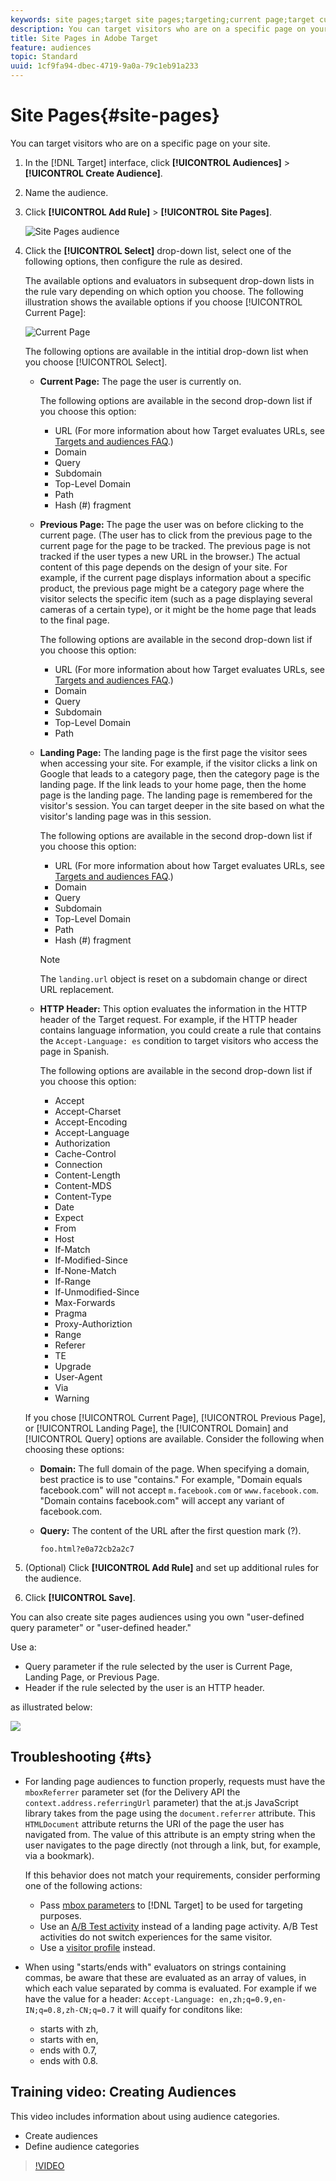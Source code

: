 ```yaml
---
keywords: site pages;target site pages;targeting;current page;target current page;previous page;target previous page;landing page;target landing page;http header
description: You can target visitors who are on a specific page on your site.
title: Site Pages in Adobe Target
feature: audiences
topic: Standard
uuid: 1cf9fa94-dbec-4719-9a0a-79c1eb91a233
---
```


# Site Pages{#site-pages}

You can target visitors who are on a specific page on your site.

1. In the [!DNL Target] interface, click **[!UICONTROL Audiences]** > **[!UICONTROL Create Audience]**. 
1. Name the audience. 
1. Click **[!UICONTROL Add Rule]** > **[!UICONTROL Site Pages]**.

   ![Site Pages audience](assets/target_site_pages.png)

1. Click the **[!UICONTROL Select]** drop-down list, select one of the following options, then configure the rule as desired.

    The available options and evaluators in subsequent drop-down lists in the rule vary depending on which option you choose. The following illustration shows the available options if you choose [!UICONTROL Current Page]:

    ![Current Page](/help/c-target/c-audiences/c-target-rules/assets/current-page.png) 

    The following options are available in the intitial drop-down list when you choose [!UICONTROL Select].

    * **Current Page:** The page the user is currently on.

      The following options are available in the second drop-down list if you choose this option:

      * URL (For more information about how Target evaluates URLs, see [Targets and audiences FAQ](/help/c-target/c-troubleshooting-targets-and-audiences/troubleshooting-targets-and-audiences.md).)
      * Domain
      * Query
      * Subdomain
      * Top-Level Domain
      * Path
      * Hash (#) fragment

    * **Previous Page:** The page the user was on before clicking to the current page. (The user has to click from the previous page to the current page for the page to be tracked. The previous page is not tracked if the user types a new URL in the browser.) The actual content of this page depends on the design of your site. For example, if the current page displays information about a specific product, the previous page might be a category page where the visitor selects the specific item (such as a page displaying several cameras of a certain type), or it might be the home page that leads to the final page.

      The following options are available in the second drop-down list if you choose this option:

      * URL (For more information about how Target evaluates URLs, see [Targets and audiences FAQ](/help/c-target/c-troubleshooting-targets-and-audiences/troubleshooting-targets-and-audiences.md).)
      * Domain
      * Query
      * Subdomain
      * Top-Level Domain
      * Path

    * **Landing Page:** The landing page is the first page the visitor sees when accessing your site. For example, if the visitor clicks a link on Google that leads to a category page, then the category page is the landing page. If the link leads to your home page, then the home page is the landing page. The landing page is remembered for the visitor's session. You can target deeper in the site based on what the visitor's landing page was in this session.

      The following options are available in the second drop-down list if you choose this option:

      * URL (For more information about how Target evaluates URLs, see [Targets and audiences FAQ](/help/c-target/c-troubleshooting-targets-and-audiences/troubleshooting-targets-and-audiences.md).)
      * Domain
      * Query
      * Subdomain
      * Top-Level Domain
      * Path
      * Hash (#) fragment

      >[!NOTE]
      >
      >The `landing.url` object is reset on a subdomain change or direct URL replacement. 

    * **HTTP Header:** This option evaluates the information in the HTTP header of the Target request. For example, if the HTTP header contains language information, you could create a rule that contains the `Accept-Language: es` condition to target visitors who access the page in Spanish.

      The following options are available in the second drop-down list if you choose this option:

      * Accept
      * Accept-Charset
      * Accept-Encoding
      * Accept-Language
      * Authorization
      * Cache-Control
      * Connection
      * Content-Length
      * Content-MDS
      * Content-Type
      * Date
      * Expect
      * From
      * Host
      * If-Match
      * If-Modified-Since
      * If-None-Match
      * If-Range
      * If-Unmodified-Since
      * Max-Forwards
      * Pragma
      * Proxy-Authoriztion
      * Range
      * Referer
      * TE
      * Upgrade
      * User-Agent
      * Via
      * Warning

   If you chose [!UICONTROL Current Page], [!UICONTROL Previous Page], or [!UICONTROL Landing Page], the [!UICONTROL Domain] and [!UICONTROL Query] options are available. Consider the following when choosing these options:

    * **Domain:** The full domain of the page. When specifying a domain, best practice is to use "contains." For example, "Domain equals facebook.com" will not accept `m.facebook.com` or `www.facebook.com`. "Domain contains facebook.com" will accept any variant of facebook.com. 
    * **Query:** The content of the URL after the first question mark (?).

      `foo.html?e0a72cb2a2c7`

1. (Optional) Click **[!UICONTROL Add Rule]** and set up additional rules for the audience. 
1. Click **[!UICONTROL Save]**.

You can also create site pages audiences using you own "user-defined query parameter" or "user-defined header."

Use a:

* Query parameter if the rule selected by the user is Current Page, Landing Page, or Previous Page. 
* Header if the rule selected by the user is an HTTP header.

as illustrated below:

![](assets/site_pages.png)

## Troubleshooting {#ts}

* For landing page audiences to function properly, requests must have the `mboxReferrer` parameter set (for the Delivery API the `context.address.referringUrl` parameter) that the at.js JavaScript library takes from the page using the `document.referrer` attribute. This `HTMLDocument` attribute returns the URI of the page the user has navigated from. The value of this attribute is an empty string when the user navigates to the page directly (not through a link, but, for example, via a bookmark).

  If this behavior does not match your requirements, consider performing one of the following actions:

  * Pass [mbox parameters](/help/c-implementing-target/c-implementing-target-for-client-side-web/t-mbox-download/c-understanding-global-mbox/pass-parameters-to-global-mbox.md) to [!DNL Target] to be used for targeting purposes.
  * Use an [A/B Test activity](/help/c-activities/t-test-ab/test-ab.md) instead of a landing page activity. A/B Test activities do not switch experiences for the same visitor.
  * Use a [visitor profile](/help/c-target/c-audiences/c-target-rules/visitor-profile.md) instead.
  
* When using "starts/ends with" evaluators on strings containing commas, be aware that these 
are evaluated as an array of values, in which each value separated by comma is evaluated. For example if we have the value for a header: `Accept-Language: en,zh;q=0.9,en-IN;q=0.8,zh-CN;q=0.7` it will quaify for conditons like:
  * starts with zh,
  * starts with en,
  * ends with 0.7,
  * ends with 0.8.

## Training video: Creating Audiences

This video includes information about using audience categories.

* Create audiences 
* Define audience categories

>[!VIDEO](https://video.tv.adobe.com/v/17392) 
